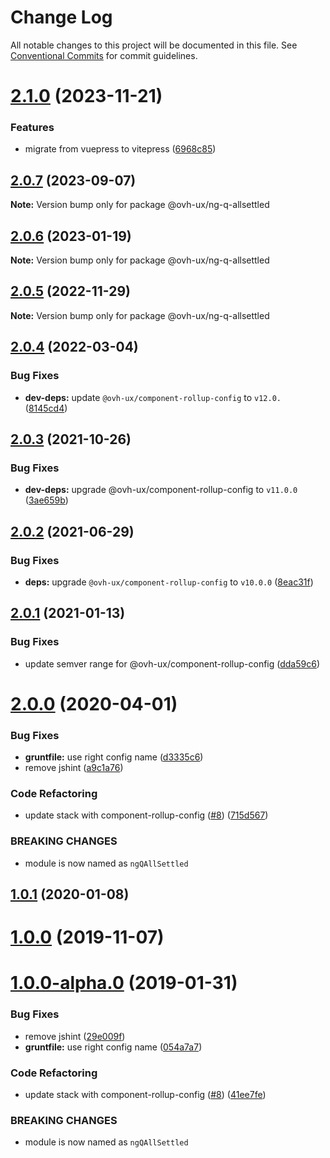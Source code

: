 # Change Log

All notable changes to this project will be documented in this file.
See [Conventional Commits](https://conventionalcommits.org) for commit guidelines.

# [2.1.0](https://github.com/ovh/manager/compare/@ovh-ux/ng-q-allsettled@2.0.7...@ovh-ux/ng-q-allsettled@2.1.0) (2023-11-21)


### Features

* migrate from vuepress to vitepress ([6968c85](https://github.com/ovh/manager/commit/6968c85f00e19c41bc240abb37a50e9dacf9c5e5))





## [2.0.7](https://github.com/ovh/manager/compare/@ovh-ux/ng-q-allsettled@2.0.6...@ovh-ux/ng-q-allsettled@2.0.7) (2023-09-07)

**Note:** Version bump only for package @ovh-ux/ng-q-allsettled





## [2.0.6](https://github.com/ovh/manager/compare/@ovh-ux/ng-q-allsettled@2.0.5...@ovh-ux/ng-q-allsettled@2.0.6) (2023-01-19)

**Note:** Version bump only for package @ovh-ux/ng-q-allsettled





## [2.0.5](https://github.com/ovh/manager/compare/@ovh-ux/ng-q-allsettled@2.0.4...@ovh-ux/ng-q-allsettled@2.0.5) (2022-11-29)

**Note:** Version bump only for package @ovh-ux/ng-q-allsettled





## [2.0.4](https://github.com/ovh/manager/compare/@ovh-ux/ng-q-allsettled@2.0.3...@ovh-ux/ng-q-allsettled@2.0.4) (2022-03-04)


### Bug Fixes

* **dev-deps:** update `@ovh-ux/component-rollup-config` to `v12.0.` ([8145cd4](https://github.com/ovh/manager/commit/8145cd44a34cec071db4b5267182705625951077))



## [2.0.3](https://github.com/ovh/manager/compare/@ovh-ux/ng-q-allsettled@2.0.2...@ovh-ux/ng-q-allsettled@2.0.3) (2021-10-26)


### Bug Fixes

* **dev-deps:** upgrade @ovh-ux/component-rollup-config to `v11.0.0` ([3ae659b](https://github.com/ovh/manager/commit/3ae659bea59244fd5660375b9dac52055cc374b0))



## [2.0.2](https://github.com/ovh/manager/compare/@ovh-ux/ng-q-allsettled@2.0.1...@ovh-ux/ng-q-allsettled@2.0.2) (2021-06-29)


### Bug Fixes

* **deps:** upgrade `@ovh-ux/component-rollup-config` to `v10.0.0` ([8eac31f](https://github.com/ovh/manager/commit/8eac31f81e46d1570c131cf55788d6435842ab6d))



## [2.0.1](https://github.com/ovh/manager/compare/@ovh-ux/ng-q-allsettled@2.0.0...@ovh-ux/ng-q-allsettled@2.0.1) (2021-01-13)


### Bug Fixes

* update semver range for @ovh-ux/component-rollup-config ([dda59c6](https://github.com/ovh/manager/commit/dda59c6b71cb4ad9ab98f06a0bf995a7eb45a1d9))



# [2.0.0](https://github.com/ovh/manager/compare/@ovh-ux/ng-q-allsettled@1.0.1...@ovh-ux/ng-q-allsettled@2.0.0) (2020-04-01)


### Bug Fixes

* **gruntfile:** use right config name ([d3335c6](https://github.com/ovh/manager/commit/d3335c62e26238c134fb3551e324a8840df37e23))
* remove jshint ([a9c1a76](https://github.com/ovh/manager/commit/a9c1a76b4a010fb9c28570b63fe028d59f50bc22))


### Code Refactoring

* update stack with component-rollup-config ([#8](https://github.com/ovh/manager/issues/8)) ([715d567](https://github.com/ovh/manager/commit/715d5677945539f80085361a70dd4e65cb0f88af))


### BREAKING CHANGES

* module is now named as `ngQAllSettled`



## [1.0.1](https://github.com/ovh-ux/ng-q-allsettled/compare/v1.0.0...v1.0.1) (2020-01-08)



# [1.0.0](https://github.com/ovh-ux/ng-q-allsettled/compare/v1.0.0-alpha.0...v1.0.0) (2019-11-07)



# [1.0.0-alpha.0](https://github.com/ovh-ux/ng-q-allsettled/compare/0.3.1...1.0.0-alpha.0) (2019-01-31)


### Bug Fixes

* remove jshint ([29e009f](https://github.com/ovh-ux/ng-q-allsettled/commit/29e009f))
* **gruntfile:** use right config name ([054a7a7](https://github.com/ovh-ux/ng-q-allsettled/commit/054a7a7))


### Code Refactoring

* update stack with component-rollup-config ([#8](https://github.com/ovh-ux/ng-q-allsettled/issues/8)) ([41ee7fe](https://github.com/ovh-ux/ng-q-allsettled/commit/41ee7fe))


### BREAKING CHANGES

* module is now named as `ngQAllSettled`
